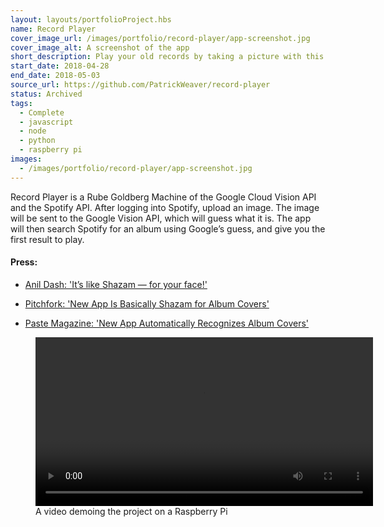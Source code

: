 ```yaml
---
layout: layouts/portfolioProject.hbs
name: Record Player
cover_image_url: /images/portfolio/record-player/app-screenshot.jpg
cover_image_alt: A screenshot of the app
short_description: Play your old records by taking a picture with this computer vision enabled record player that streams from Spotify.
start_date: 2018-04-28
end_date: 2018-05-03
source_url: https://github.com/PatrickWeaver/record-player
status: Archived
tags:
  - Complete
  - javascript
  - node
  - python
  - raspberry pi
images:
  - /images/portfolio/record-player/app-screenshot.jpg
---
```


Record Player is a Rube Goldberg Machine of the Google Cloud Vision API and the Spotify API. After logging into Spotify, upload an image. The image will be sent to the Google Vision API, which will guess what it is. The app will then search Spotify for an album using Google’s guess, and give you the first result to play.

#### Press:

- [Anil Dash: 'It’s like Shazam — for your face!'](http://anildash.com/2018/05/02/its-like-shazam-for-your-face/)

- [Pitchfork: 'New App Is Basically Shazam for Album Covers'](https://pitchfork.com/news/new-app-is-basically-shazam-for-album-covers/)

- [Paste Magazine: 'New App Automatically Recognizes Album Covers'](https://web.archive.org/web/20190701181704/https://www.pastemagazine.com/articles/2018/05/new-app-automatically-recognizes-album-covers.html)

<figure>
<video controls width=540>
<source src="/images/portfolio/record-player/record-player-rpi-540p.mp4" type="video/mp4"></video>
<figcaption>A video demoing the project on a Raspberry Pi</figcaption>
</figure>

<script>
  const hash = location.hash;
  if (hash === '#glitch-redirect') {
    setTimeout(() => document.getElementById('alert').style.display = 'block', 500);
  } else {
    console.log('no', hash);
  }
</script>

<div id="alert" style="border: 4px solid red; background-color: #feb; padding: 2rem; margin: 2rem; border-radius: 10px; position: absolute; top: 2rem; left: 0; display: none;">
  <h2>Record Player is now closed</h2>
  <p>Record Player was designed and hosted on Glitch.com from its first day in 2018, until July 2025. Glitch.com closed web hosting in 2025, and I decided not to move the project to a new host. The old url <a href="https://record-player.glitch.me">record-player.glitch.me</a> now redirects to my portfolio (this page).</p>
  <p>Thanks for using Record Player, if you have any questions, thoughts, or comments, feel free to email me: <a href="mailto:hello.patrickw@gmail.com" target="_blank">hello.patrickw@gmail.com</a>, or contact me through one of the websites listed on the <a href="/links">Links</a> page.</p>
  <p> - Patrick</p>
  <button onclick="(() => document.getElementById('alert').style.display = 'none')()">Close</button>
</div>
